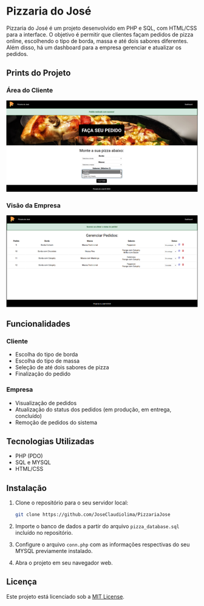 # Pizzaria do José

Pizzaria do José é um projeto desenvolvido em PHP e SQL, com HTML/CSS para a interface. O objetivo é permitir que clientes façam pedidos de pizza online, escolhendo o tipo de borda, massa e até dois sabores diferentes. Além disso, há um dashboard para a empresa gerenciar e atualizar os pedidos.

## Prints do Projeto

### Área do Cliente
![Print da Área do Cliente](img/readme/index.png)

### Visão da Empresa
![Print da Visão da Empresa](img/readme/dashboard.png)


## Funcionalidades

### Cliente
- Escolha do tipo de borda
- Escolha do tipo de massa
- Seleção de até dois sabores de pizza
- Finalização do pedido

### Empresa
- Visualização de pedidos
- Atualização do status dos pedidos (em produção, em entrega, concluído)
- Remoção de pedidos do sistema

## Tecnologias Utilizadas
- PHP (PDO)
- SQL e MYSQL
- HTML/CSS

## Instalação

1. Clone o repositório para o seu servidor local:
    ```sh
    git clone https://github.com/JoseClaudiolima/PizzariaJose
    ```

2. Importe o banco de dados a partir do arquivo `pizza_database.sql` incluído no repositório.

3. Configure o arquivo `conn.php` com as informações respectivas do seu MYSQL previamente instalado.

4. Abra o projeto em seu navegador web.


## Licença

Este projeto está licenciado sob a [MIT License](LICENSE).
